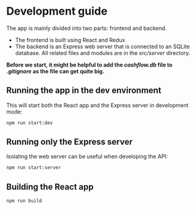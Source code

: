 # Development guide

The app is mainly divided into two parts: frontend and backend.
- The frontend is built using React and Redux
- The backend is an Express web server that is connected to an SQLite database. 
All related files and modules are in the _src/server_ directory.
   

**Before we start, it might be helpful to add the _cashflow.db_ file to _.gitignore_ as the file can get quite big.**   


## Running the app in the dev environment
This will start both the React app and the Express server in development mode:
```bash
npm run start:dev
```

## Running only the Express server
Isolating the web server can be useful when developing the API:
```bash
npm run start:server
```

## Building the React app
```bash
npm run build
```